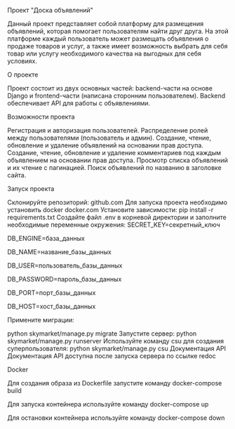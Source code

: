 Проект "Доска объявлений"

Данный проект представляет собой платформу для размещения объявлений, которая помогает пользователям найти друг друга. На этой платформе каждый пользователь может размещать объявления о продаже товаров и услуг, а также имеет возможность выбрать для себя товар или услугу необходимого качества на выгодных для себя условиях.

О проекте

Проект состоит из двух основных частей: backend-части на основе Django и frontend-части (написана сторонним пользователем). Backend обеспечивает API для работы с объявлениями.

Возможности проекта

Регистрация и авторизация пользователей.
Распределение ролей между пользователями (пользователь и админ).
Создание, чтение, обновление и удаление объявлений на основании прав доступа.
Создание, чтение, обновление и удаление комментариев под каждым объявлением на основании прав доступа.
Просмотр списка объявлений и их чтение с пагинацией.
Поиск объявлений по названию в заголовке сайта.

Запуск проекта

Склонируйте репозиторий:
github.com
Для запуска проекта необходимо установить docker
docker.com
Установите зависимости:
pip install -r requirements.txt
Создайте файл .env в корневой директории и заполните необходимые переменные окружения:
SECRET_KEY=секретный_ключ

DB_ENGINE=база_данных

DB_NAME=название_базы_данных

DB_USER=пользователь_базы_данных

DB_PASSWORD=пароль_базы_данных

DB_PORT=порт_базы_данных

DB_HOST=хост_базы_данных

Примените миграции:

python skymarket/manage.py migrate
Запустите сервер:
python skymarket/manage.py runserver
Используйте команду csu для создания суперпользователя:
python skymarket/manage.py csu
Документация API
Документация API доступна после запуска сервера по ссылке redoc

Docker

Для создания образа из Dockerfile запустите команду docker-compose build

Для запуска контейнера используйте команду docker-compose up

Для остановки контейнера используйте команду docker-compose down
